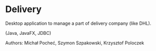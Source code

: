 # Delivery

Desktop application to manage a part of delivery company (like DHL).

(Java, JavaFX, JDBC)

Authors: Michał Pocheć, Szymon Szpakowski, Krzysztof Poloczek